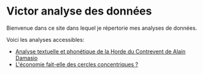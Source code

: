 # Victor analyse des données

Bienvenue dans ce site dans lequel je répertorie mes analyses de données.

Voici les analyses accessibles:
- [Analyse textuelle et phonétique de la Horde du Contrevent de Alain Damasio](damasio_notebook.html)
- [L'économie fait-elle des cercles concentriques ?](gdp_article.html)
